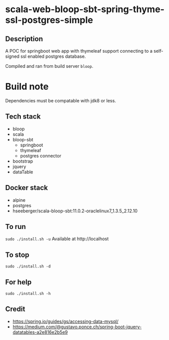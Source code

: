 # scala-web-bloop-sbt-spring-thyme-ssl-postgres-simple

## Description
A POC for springboot web app with thymeleaf support
connecting to a self-signed ssl enabled postgres database.

Compiled and ran from build server `bloop`.

# Build note
Dependencies must be compatable with jdk8 or less.

## Tech stack
- bloop
- scala
- bloop-sbt
  - springboot
  - thymeleaf
  - postgres connector
- bootstrap
- jquery
- dataTable

## Docker stack
- alpine
- postgres
- hseeberger/scala-bloop-sbt:11.0.2-oraclelinux7_1.3.5_2.12.10

## To run
`sudo ./install.sh -u`
Available at http://localhost

## To stop
`sudo ./install.sh -d`

## For help
`sudo ./install.sh -h`

## Credit
- https://spring.io/guides/gs/accessing-data-mysql/
- https://medium.com/@gustavo.ponce.ch/spring-boot-jquery-datatables-a2e816e2b5e9
